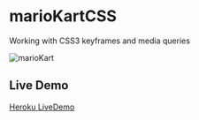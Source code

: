# marioKartCSS

Working with CSS3 keyframes and media queries

![marioKart](https://i.imgur.com/2YDggNb.jpg)

## Live Demo

[Heroku LiveDemo](https://mario-kart-css.herokuapp.com/)
